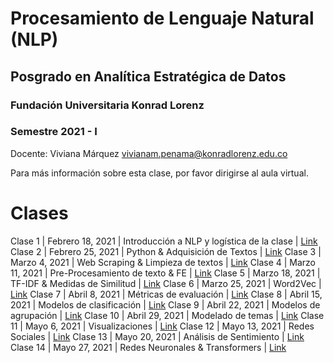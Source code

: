 # Procesamiento de Lenguaje Natural (NLP)
## Posgrado en Analítica Estratégica de Datos

### Fundación Universitaria Konrad Lorenz
### Semestre 2021 - I

Docente: Viviana Márquez [vivianam.penama@konradlorenz.edu.co](mailto:vivianam.penama@konradlorenz.edu.co)

Para más información sobre esta clase, por favor dirigirse al aula virtual.

# Clases

Clase 1 | Febrero 18, 2021 | Introducción a NLP y logística de la clase | [Link](http://vivianamarquez.com/NLP-KL-2021-I/html/clase1.html)
Clase 2 | Febrero 25, 2021 | Python & Adquisición de Textos | [Link](http://vivianamarquez.com/NLP-KL-2021-I/html/clase2.html)
Clase 3 | Marzo 4, 2021 | Web Scraping & Limpieza de textos | [Link](http://vivianamarquez.com/NLP-KL-2021-I/html/clase3.html)
Clase 4 | Marzo 11, 2021 | Pre-Procesamiento de texto & FE | [Link](http://vivianamarquez.com/NLP-KL-2021-I/html/clase4.html)
Clase 5 | Marzo 18, 2021 | TF-IDF & Medidas de Similitud | [Link](http://vivianamarquez.com/NLP-KL-2021-I/html/clase5.html)
Clase 6 | Marzo 25, 2021 | Word2Vec | [Link](http://vivianamarquez.com/NLP-KL-2021-I/html/clase6.html)
Clase 7 | Abril 8, 2021 | Métricas de evaluación | [Link](http://vivianamarquez.com/NLP-KL-2021-I/html/clase7.html)
Clase 8 | Abril 15, 2021 | Modelos de clasificación | [Link](http://vivianamarquez.com/NLP-KL-2021-I/html/clase8.html)
Clase 9 | Abril 22, 2021 | Modelos de agrupación | [Link](http://vivianamarquez.com/NLP-KL-2021-I/html/clase9.html)
Clase 10 | Abril 29, 2021 | Modelado de temas | [Link](http://vivianamarquez.com/NLP-KL-2021-I/html/clase10.html)
Clase 11 | Mayo 6, 2021 | Visualizaciones | [Link](http://vivianamarquez.com/NLP-KL-2021-I/html/clase11.html)
Clase 12 | Mayo 13, 2021 | Redes Sociales | [Link](http://vivianamarquez.com/NLP-KL-2021-I/html/clase12.html)
Clase 13 | Mayo 20, 2021 | Análisis de Sentimiento | [Link](http://vivianamarquez.com/NLP-KL-2021-I/html/clase13.html)
Clase 14 | Mayo 27, 2021 | Redes Neuronales & Transformers | [Link](http://vivianamarquez.com/NLP-KL-2021-I/html/clase14.html)